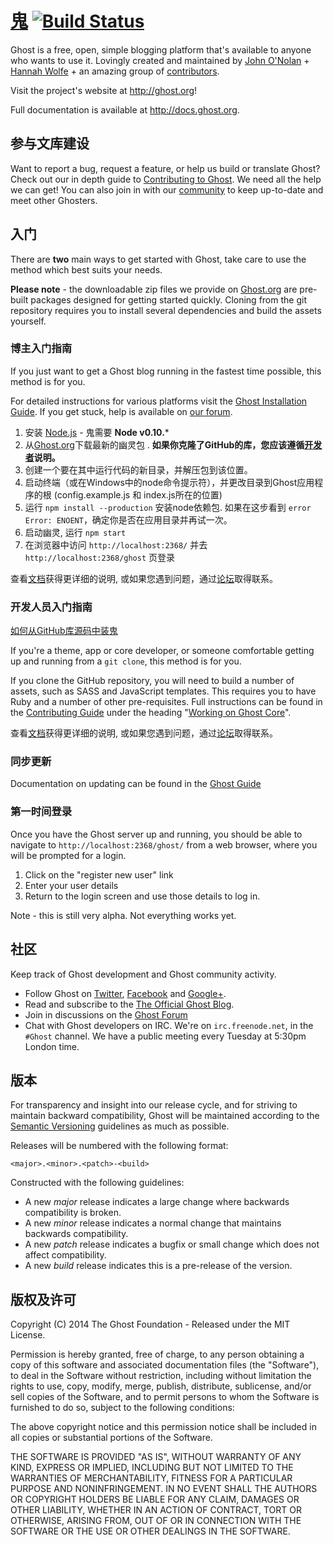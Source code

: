 # [鬼](https://github.com/TryGhost/Ghost) [![Build Status](https://travis-ci.org/TryGhost/Ghost.png?branch=master)](https://travis-ci.org/TryGhost/Ghost)

Ghost is a free, open, simple blogging platform that's available to anyone who wants to use it. Lovingly created and maintained by [John O'Nolan](http://twitter.com/JohnONolan) + [Hannah Wolfe](http://twitter.com/ErisDS) + an amazing group of [contributors](https://github.com/TryGhost/Ghost/contributors).

Visit the project's website at <http://ghost.org>!

Full documentation is available at <http://docs.ghost.org>.

## 参与文库建设

Want to report a bug, request a feature, or help us build or translate Ghost? Check out our in depth guide to [Contributing to Ghost](https://github.com/TryGhost/Ghost/blob/master/CONTRIBUTING.md). We need all the help we can get! You can also join in with our [community](https://github.com/TryGhost/Ghost#community) to keep up-to-date and meet other Ghosters.



## 入门

There are **two** main ways to get started with Ghost, take care to use the method which best suits your needs.

**Please note** - the downloadable zip files we provide on [Ghost.org](http://ghost.org/download) are pre-built packages designed for getting started quickly. Cloning from the git repository requires you to install several dependencies and build the assets yourself. 

### 博主入门指南

If you just want to get a Ghost blog running in the fastest time possible, this method is for you.

For detailed instructions for various platforms visit the [Ghost Installation Guide](http://docs.ghost.org/installation/). If you get stuck, help is available on [our forum](http://ghost.org/forum/).

1. 安装 [Node.js](http://nodejs.org) - 鬼需要 **Node v0.10.***
1. 从[Ghost.org](http://ghost.org/download)下载最新的幽灵包 . 
   **如果你克隆了GitHub的库，您应该遵循[开发者](#开发人员入门指南)说明。**
1. 创建一个要在其中运行代码的新目录，并解压包到该位置。
1. 启动终端（或在Windows中的node命令提示符），并更改目录到Ghost应用程序的根 (config.example.js 和 index.js所在的位置)
1. 运行 `npm install --production` 安装node依赖包. 如果在这步看到 `error Error: ENOENT`，确定你是否在应用目录并再试一次。
1. 启动幽灵, 运行 `npm start`
1. 在浏览器中访问 `http://localhost:2368/` 并去 `http://localhost:2368/ghost` 页登录

查看[文档](http://docs.ghost.org/)获得更详细的说明, 或如果您遇到问题，通过[论坛](http://ghost.org/forum)取得联系。



### 开发人员入门指南

[如何从GitHub库源码中装鬼](http://www.howtoinstallghost.com/how-to-install-ghost-from-the-github-repository-source-code/)

If you're a theme, app or core developer, or someone comfortable getting up and running from a `git clone`, this method is for you.

If you clone the GitHub repository, you will need to build a number of assets, such as SASS and JavaScript templates. This requires you to have Ruby and a number of other pre-requisites.
Full instructions can be found in the [Contributing Guide](https://github.com/TryGhost/Ghost/blob/master/CONTRIBUTING.md) under the heading "[Working on Ghost Core](https://github.com/TryGhost/Ghost/blob/master/CONTRIBUTING.md#working-on-ghost-core)".

查看[文档](http://docs.ghost.org/)获得更详细的说明, 或如果您遇到问题，通过[论坛](http://ghost.org/forum)取得联系。

### 同步更新

Documentation on updating can be found in the [Ghost Guide](http://docs.ghost.org/installation/upgrading/)

### 第一时间登录

Once you have the Ghost server up and running, you should be able to navigate to `http://localhost:2368/ghost/` from a web browser, where you will be prompted for a login.

1.  Click on the "register new user" link
2.  Enter your user details
3.  Return to the login screen and use those details to log in.

Note - this is still very alpha. Not everything works yet.


## 社区

Keep track of Ghost development and Ghost community activity.

* Follow Ghost on [Twitter](http://twitter.com/TryGhost), [Facebook](http://facebook.com/tryghostapp) and [Google+](https://plus.google.com/114465948129362706086).
* Read and subscribe to the [The Official Ghost Blog](http://blog.ghost.org).
* Join in discussions on the [Ghost Forum](http://ghost.org/forum/)
* Chat with Ghost developers on IRC. We're on `irc.freenode.net`, in the `#Ghost` channel. We have a public meeting every Tuesday at 5:30pm London time.


## 版本

For transparency and insight into our release cycle, and for striving to maintain backward compatibility, Ghost will be maintained according to the [Semantic Versioning](http://semver.org/) guidelines as much as possible.

Releases will be numbered with the following format:

`<major>.<minor>.<patch>-<build>`

Constructed with the following guidelines:

* A new *major* release indicates a large change where backwards compatibility is broken.
* A new *minor* release indicates a normal change that maintains backwards compatibility.
* A new *patch* release indicates a bugfix or small change which does not affect compatibility.
* A new *build* release indicates this is a pre-release of the version.


## 版权及许可

Copyright (C) 2014 The Ghost Foundation - Released under the MIT License.

Permission is hereby granted, free of charge, to any person obtaining a copy of this software and associated documentation files (the "Software"), to deal in the Software without restriction, including without limitation the rights to use, copy, modify, merge, publish, distribute, sublicense, and/or sell copies of the Software, and to permit persons to whom the Software is furnished to do so, subject to the following conditions:

The above copyright notice and this permission notice shall be included in all copies or substantial portions of the Software.

THE SOFTWARE IS PROVIDED "AS IS", WITHOUT WARRANTY OF ANY KIND, EXPRESS OR IMPLIED, INCLUDING BUT NOT LIMITED TO THE WARRANTIES OF MERCHANTABILITY, FITNESS FOR A PARTICULAR PURPOSE AND
NONINFRINGEMENT. IN NO EVENT SHALL THE AUTHORS OR COPYRIGHT HOLDERS BE LIABLE FOR ANY CLAIM, DAMAGES OR OTHER LIABILITY, WHETHER IN AN ACTION OF CONTRACT, TORT OR OTHERWISE, ARISING FROM, OUT OF OR IN CONNECTION WITH THE SOFTWARE OR THE USE OR OTHER DEALINGS IN THE SOFTWARE.
